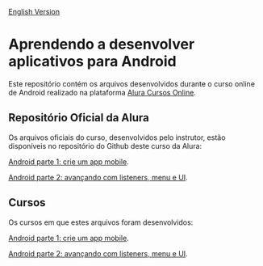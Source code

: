 [English Version](README.EN.md)

# Aprendendo a desenvolver aplicativos para Android

Este repositório contém os arquivos desenvolvidos durante o curso online de Android realizado na plataforma [Alura Cursos Online](https://alura.com.br).

## Repositório Oficial da Alura

Os arquivos oficiais do curso, desenvolvidos pelo instrutor, estão disponíveis no repositório do Github deste curso da Alura:

[Android parte 1: crie um app mobile](https://github.com/alura-cursos/fundamentos-android-parte-1).

[Android parte 2: avançando com listeners, menu e UI](https://github.com/alura-cursos/fundamentos-android-parte-2).

## Cursos

Os cursos em que estes arquivos foram desenvolvidos:

[Android parte 1: crie um app mobile](https://cursos.alura.com.br/course/android-sua-primeira-app-mobile).

[Android parte 2: avançando com listeners, menu e UI](https://cursos.alura.com.br/course/android-avancando-listeners-menu-ui).
